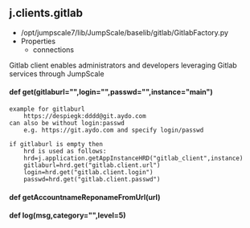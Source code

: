 ## j.clients.gitlab

- /opt/jumpscale7/lib/JumpScale/baselib/gitlab/GitlabFactory.py
- Properties
    - connections

Gitlab client enables administrators and developers leveraging Gitlab services through JumpScale

#### def get(gitlaburl="",login="",passwd="",instance="main") 

    example for gitlaburl
        https://despiegk:dddd@git.aydo.com
    can also be without login:passwd
        e.g. https://git.aydo.com and specify login/passwd
    
    if gitlaburl is empty then 
        hrd is used as follows:
        hrd=j.application.getAppInstanceHRD("gitlab_client",instance)
        gitlaburl=hrd.get("gitlab.client.url")
        login=hrd.get("gitlab.client.login")
        passwd=hrd.get("gitlab.client.passwd")

#### def getAccountnameReponameFromUrl(url) 

    

#### def log(msg,category="",level=5) 

    

